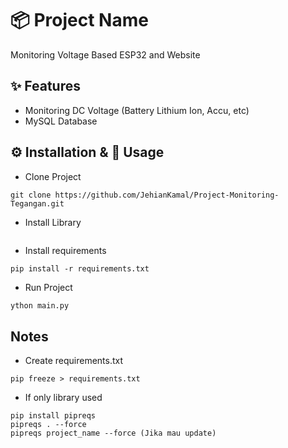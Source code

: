 # 📦 Project Name  
Monitoring Voltage Based ESP32 and Website

## ✨ Features  
- Monitoring DC Voltage (Battery Lithium Ion, Accu, etc)
- MySQL Database
  

## ⚙️ Installation & 🚀 Usage 
- Clone Project
```
git clone https://github.com/JehianKamal/Project-Monitoring-Tegangan.git
```
- Install Library
```

```
- Install requirements
```
pip install -r requirements.txt
```
- Run Project
```p
ython main.py
```


## Notes
- Create requirements.txt
```
pip freeze > requirements.txt
```

- If only library used
```
pip install pipreqs
pipreqs . --force
pipreqs project_name --force (Jika mau update)
```
